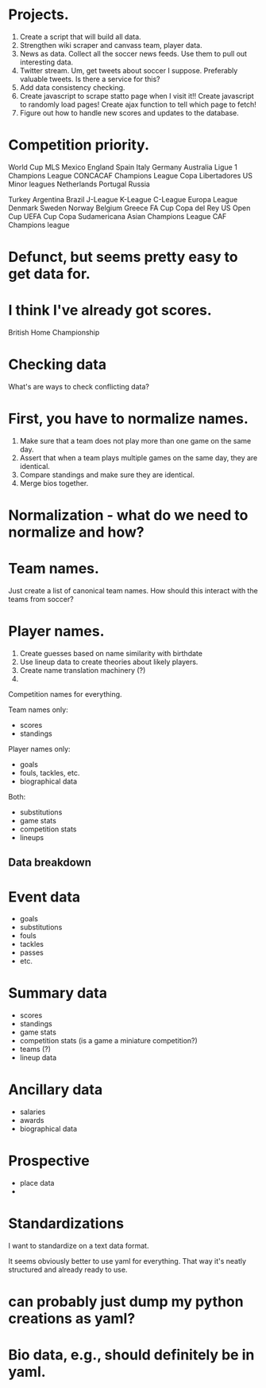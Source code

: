 
# Projects.


1. Create a script that will build all data.
2. Strengthen wiki scraper and canvass team, player data.
3. News as data. Collect all the soccer news feeds. Use them to pull out interesting data.
4. Twitter stream. Um, get tweets about soccer I suppose. Preferably valuable tweets. Is there a service for this?
5. Add data consistency checking.
6. Create javascript to scrape statto page when I visit it!! Create javascript to randomly load pages! Create ajax function to tell which page to fetch!
7. Figure out how to handle new scores and updates to the database.



# Competition priority.

World Cup
MLS
Mexico
England
Spain
Italy
Germany
Australia
Ligue 1
Champions League
CONCACAF Champions League
Copa Libertadores
US Minor leagues
Netherlands
Portugal
Russia

Turkey
Argentina
Brazil
J-League
K-League
C-League
Europa League
Denmark
Sweden
Norway
Belgium
Greece
FA Cup
Copa del Rey
US Open Cup
UEFA Cup
Copa Sudamericana
Asian Champions League
CAF Champions league

# Defunct, but seems pretty easy to get data for.
# I think I've already got scores.
British Home Championship



# Checking data

What's are ways to check conflicting data?

# First, you have to normalize names.

1. Make sure that a team does not play more than one game on the same day.
2. Assert that when a team plays multiple games on the same day, they are identical.
3. Compare standings and make sure they are identical.
4. Merge bios together.


# Normalization - what do we need to normalize and how?

# Team names.

Just create a list of canonical team names. How should this interact with the teams from soccer?

# Player names.

1. Create guesses based on name similarity with birthdate
2. Use lineup data to create theories about likely players.
2. Create name translation machinery (?)
3. 



Competition names for everything.

Team names only:
 - scores
 - standings
 
Player names only:
 - goals
 - fouls, tackles, etc.
 - biographical data

Both: 
 - substitutions
 - game stats
 - competition stats
 - lineups


## Data breakdown

# Event data
 - goals
 - substitutions
 - fouls
 - tackles
 - passes
 - etc. 

# Summary data
 - scores
 - standings
 - game stats
 - competition stats (is a game a miniature competition?)
 - teams (?)
 - lineup data

# Ancillary data
 - salaries
 - awards
 - biographical data

# Prospective
 - place data
 - 


# Standardizations

I want to standardize on a text data format.

It seems obviously better to use yaml for everything.
That way it's neatly structured and already ready to use.

# can probably just dump my python creations as yaml?

# Bio data, e.g., should definitely be in yaml.
